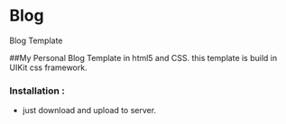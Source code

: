 # Blog
Blog Template

##My Personal Blog Template in html5 and CSS. this template is build in UIKit css framework.


### Installation :

* just download and upload to server.
